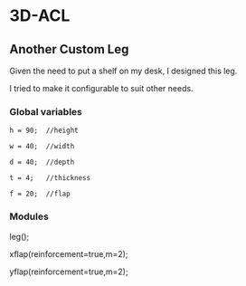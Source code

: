 # 3D-ACL
## Another Custom Leg



Given the need to put a shelf on my desk, I designed this leg.

I tried to make it configurable to suit other needs.



### Global variables

```
h = 90;  //height

w = 40;  //width

d = 40;  //depth

t = 4;   //thickness

f = 20;  //flap

```



### Modules

leg();



xflap(reinforcement=true,m=2);



yflap(reinforcement=true,m=2);